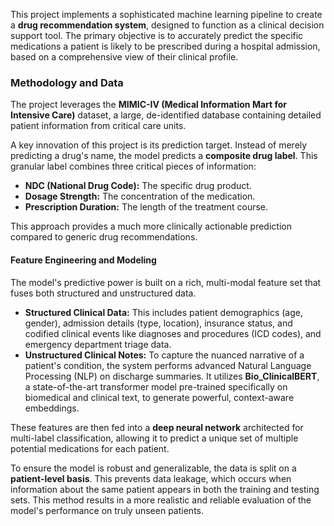 This project implements a sophisticated machine learning pipeline to create a **drug recommendation system**, designed to function as a clinical decision support tool. The primary objective is to accurately predict the specific medications a patient is likely to be prescribed during a hospital admission, based on a comprehensive view of their clinical profile.

### Methodology and Data

The project leverages the **MIMIC-IV (Medical Information Mart for Intensive Care)** dataset, a large, de-identified database containing detailed patient information from critical care units.

A key innovation of this project is its prediction target. Instead of merely predicting a drug's name, the model predicts a **composite drug label**. This granular label combines three critical pieces of information:
* **NDC (National Drug Code):** The specific drug product.
* **Dosage Strength:** The concentration of the medication.
* **Prescription Duration:** The length of the treatment course.

This approach provides a much more clinically actionable prediction compared to generic drug recommendations.

#### Feature Engineering and Modeling

The model's predictive power is built on a rich, multi-modal feature set that fuses both structured and unstructured data.

* **Structured Clinical Data:** This includes patient demographics (age, gender), admission details (type, location), insurance status, and codified clinical events like diagnoses and procedures (ICD codes), and emergency department triage data.
* **Unstructured Clinical Notes:** To capture the nuanced narrative of a patient's condition, the system performs advanced Natural Language Processing (NLP) on discharge summaries. It utilizes **Bio_ClinicalBERT**, a state-of-the-art transformer model pre-trained specifically on biomedical and clinical text, to generate powerful, context-aware embeddings.

These features are then fed into a **deep neural network** architected for multi-label classification, allowing it to predict a unique set of multiple potential medications for each patient.

To ensure the model is robust and generalizable, the data is split on a **patient-level basis**. This prevents data leakage, which occurs when information about the same patient appears in both the training and testing sets. This method results in a more realistic and reliable evaluation of the model's performance on truly unseen patients.
